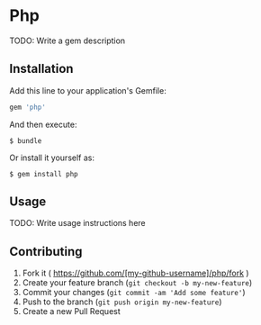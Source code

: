 # Php

TODO: Write a gem description

## Installation

Add this line to your application's Gemfile:

```ruby
gem 'php'
```

And then execute:

    $ bundle

Or install it yourself as:

    $ gem install php

## Usage

TODO: Write usage instructions here

## Contributing

1. Fork it ( https://github.com/[my-github-username]/php/fork )
2. Create your feature branch (`git checkout -b my-new-feature`)
3. Commit your changes (`git commit -am 'Add some feature'`)
4. Push to the branch (`git push origin my-new-feature`)
5. Create a new Pull Request
